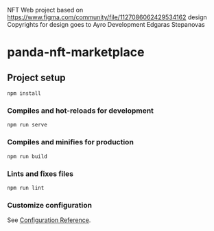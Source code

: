 NFT Web project based on https://www.figma.com/community/file/1127086062429534162 design
Copyrights for design goes to Ayro
Development Edgaras Stepanovas


# panda-nft-marketplace

## Project setup
```
npm install
```

### Compiles and hot-reloads for development
```
npm run serve
```

### Compiles and minifies for production
```
npm run build
```

### Lints and fixes files
```
npm run lint
```

### Customize configuration
See [Configuration Reference](https://cli.vuejs.org/config/).
